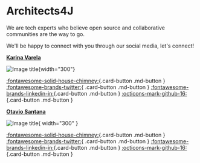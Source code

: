 # Architects4J 

We are tech experts who believe open source and collaborative communities are the way to go. 

We'll be happy to connect with you through our social media, let's connect!

<div class="cards" markdown>

[**Karina Varela**](https://kvarela.me/contact)

![Image title](https://en.gravatar.com/userimage/14080493/3e8093fefd06cbf6de31f5d457a1bfd2.jpg?size=600){width="300"}

[ :fontawesome-solid-house-chimney:](https://kvarela.me/contact/){.card-button .md-button }
[ :fontawesome-brands-twitter:](https://twitter.com/kvarel4/){ .card-button .md-button }
[ :fontawesome-brands-linkedin-in:](https://www.linkedin.com/in/kmacedovarela/){.card-button .md-button }
[ :octicons-mark-github-16: ](https://github.com/kmacedovarela/){.card-button .md-button }

</div>
<div class="cards" markdown>

[**Otavio Santana**](https://otaviojava.com/about/)

![Image title](https://media-exp1.licdn.com/dms/image/C5603AQEARUD-_nKoUg/profile-displayphoto-shrink_800_800/0/1640081711122?e=1659571200&v=beta&t=KcLzsRa4LMFk5ANIekwwDGF600lenisqbP2UQr0RvFc){  width="300" }

[ :fontawesome-solid-house-chimney:](https://otaviojava.com/){.card-button .md-button }
[ :fontawesome-brands-twitter:](https://twitter.com/otaviojava/){ .card-button .md-button }
[ :fontawesome-brands-linkedin-in:](https://www.linkedin.com/in/otaviojava/){.card-button .md-button }
[ :octicons-mark-github-16: ](https://github.com/otaviojava/){.card-button .md-button }

</div>




